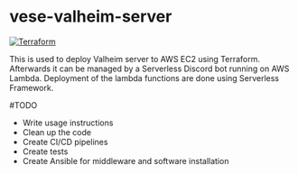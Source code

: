 # vese-valheim-server

[![Terraform](https://github.com/v3se/vese-valheim-server/actions/workflows/terraform-cd.yml/badge.svg)](https://github.com/v3se/vese-valheim-server/actions/workflows/terraform-cd.yml)

This is used to deploy Valheim server to AWS EC2 using Terraform. Afterwards it can be managed by a Serverless Discord bot running on AWS Lambda. Deployment of the lambda functions are done using Serverless Framework.

#TODO
- Write usage instructions
- Clean up the code
- Create CI/CD pipelines
- Create tests
- Create Ansible for middleware and software installation

